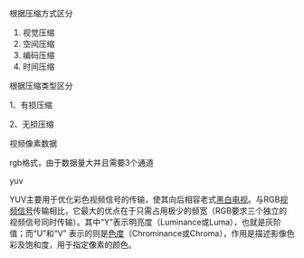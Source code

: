 

根据压缩方式区分

1. 视觉压缩
2. 空间压缩
3. 编码压缩
4. 时间压缩



根据压缩类型区分

1、有损压缩

2、无损压缩



视频像素数据

rgb格式，由于数据量大并且需要3个通道



yuv

YUV主要用于优化彩色视频信号的传输，使其向后相容老式[黑白电视](https://baike.baidu.com/item/%E9%BB%91%E7%99%BD%E7%94%B5%E8%A7%86)。与RGB[视频信号](https://baike.baidu.com/item/%E8%A7%86%E9%A2%91%E4%BF%A1%E5%8F%B7)传输相比，它最大的优点在于只需占用极少的频宽（RGB要求三个独立的视频信号同时传输）。其中“Y”表示明亮度（Luminance或Luma），也就是灰阶值；而“U”和“V” 表示的则是[色度](https://baike.baidu.com/item/%E8%89%B2%E5%BA%A6)（Chrominance或Chroma），作用是描述影像色彩及饱和度，用于指定像素的颜色。